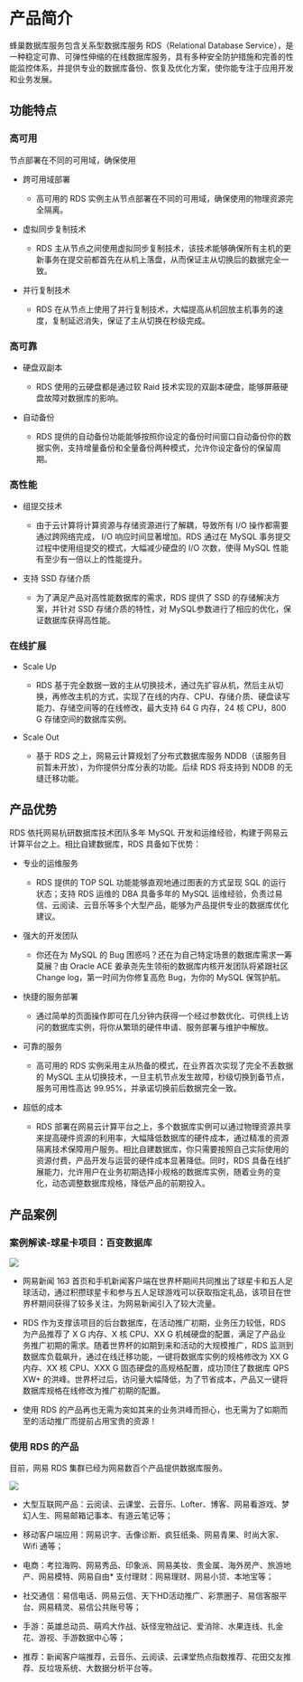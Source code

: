 # 产品简介

蜂巢数据库服务包含关系型数据库服务 RDS（Relational Database Service），是一种稳定可靠、可弹性伸缩的在线数据库服务，具有多种安全防护措施和完善的性能监控体系，并提供专业的数据库备份、恢复及优化方案，使你能专注于应用开发和业务发展。

## 功能特点

### 高可用

节点部署在不同的可用域，确保使用

* 跨可用域部署
  *  高可用的 RDS 实例主从节点部署在不同的可用域，确保使用的物理资源完全隔离。

* 虚拟同步复制技术 
  * RDS 主从节点之间使用虚拟同步复制技术，该技术能够确保所有主机的更新事务在提交前都首先在从机上落盘，从而保证主从切换后的数据完全一致。

* 并行复制技术
  * RDS 在从节点上使用了并行复制技术，大幅提高从机回放主机事务的速度，复制延迟消失，保证了主从切换在秒级完成。

### 高可靠

* 硬盘双副本
  * RDS 使用的云硬盘都是通过软 Raid 技术实现的双副本硬盘，能够屏蔽硬盘故障对数据库的影响。

* 自动备份
  * RDS 提供的自动备份功能能够按照你设定的备份时间窗口自动备份你的数据实例，支持增量备份和全量备份两种模式，允许你设定备份的保留周期。

### 高性能
* 组提交技术
  * 由于云计算将计算资源与存储资源进行了解耦，导致所有 I/O 操作都需要通过跨网络完成， I/O 响应时间显著增加。RDS 通过在 MySQL 事务提交过程中使用组提交的模式，大幅减少硬盘的 I/O 次数，使得 MySQL 性能有至少有一倍以上的性能提升。

* 支持 SSD 存储介质
  * 为了满足产品对高性能数据库的需求，RDS 提供了 SSD 的存储解决方案，并针对 SSD 存储介质的特性，对 MySQL参数进行了相应的优化，保证数据库获得高性能。

### 在线扩展
* Scale Up
  * RDS 基于完全数据一致的主从切换技术，通过先扩容从机，然后主从切换，再修改主机的方式，实现了在线的内存、CPU、存储介质、硬盘读写能力、存储空间等的在线修改，最大支持 64 G 内存，24 核 CPU，800 G 存储空间的数据库实例。

* Scale Out
  * 基于 RDS 之上，网易云计算规划了分布式数据库服务 NDDB（该服务目前暂未开放），为你提供分库分表的功能。后续 RDS 将支持到 NDDB 的无缝迁移功能。

## 产品优势

RDS 依托网易杭研数据库技术团队多年 MySQL 开发和运维经验，构建于网易云计算平台之上。相比自建数据库，RDS 具备如下优势：

* 专业的运维服务
  * RDS 提供的 TOP SQL 功能能够直观地通过图表的方式呈现 SQL 的运行状态；支持 RDS 运维的 DBA 具备多年的 MySQL 运维经验，负责过易信、云阅读、云音乐等多个大型产品，能够为产品提供专业的数据库优化建议。

* 强大的开发团队
  * 你还在为 MySQL 的 Bug 困惑吗？还在为自己特定场景的数据库需求一筹莫展？由 Oracle ACE 姜承尧先生领衔的数据库内核开发团队将紧跟社区 Change log，第一时间为你修复高危 Bug，为你的 MySQL 保驾护航。

* 快捷的服务部署
  * 通过简单的页面操作即可在几分钟内获得一个经过参数优化、可供线上访问的数据库实例，将你从繁琐的硬件申请、服务部署与维护中解放。

* 可靠的服务
  * 高可用的 RDS 实例采用主从热备的模式，在业界首次实现了完全不丢数据的 MySQL 主从切换技术，一旦主机节点发生故障，秒级切换到备节点，服务可用性高达 99.95%，并承诺切换前后数据完全一致。

* 超低的成本
  * RDS 部署在网易云计算平台之上，多个数据库实例可以通过物理资源共享来提高硬件资源的利用率，大幅降低数据库的硬件成本，通过精准的资源隔离技术保障用户服务。相比自建数据库，你只需要按照自己实际使用的资源付费，产品开发与运营的硬件成本显著降低。同时，RDS 具备在线扩展能力，允许用户在业务初期选择小规格的数据库实例，随着业务的变化，动态调整数据库规格，降低产品的前期投入。

## 产品案例

### 案例解读-球星卡项目：百变数据库

![](./image/球星卡.png)

* 网易新闻 163 首页和手机新闻客户端在世界杯期间共同推出了球星卡和五人足球活动，通过积攒球星卡和参与五人足球游戏可以获取指定礼品，该项目在世界杯期间获得了较多关注，为网易新闻引入了较大流量。

* RDS 作为支撑该项目的后台数据库，在活动推广初期，业务压力较低，RDS 为产品推荐了 X G 内存、X 核 CPU、XX G 机械硬盘的配置，满足了产品业务推广初期的需求。随着世界杯的如期到来和活动的大规模推广，RDS 监测到数据库负载飙升，通过在线迁移功能，一键将数据库实例的规格修改为 XX G 内存、XX 核 CPU、XXX G 固态硬盘的高规格配置，成功顶住了数据库 QPS XW+ 的洪峰。世界杯过后，访问量大幅降低，为了节省成本，产品又一键将数据库规格在线修改为推广初期的配置。

* 使用 RDS 的产品再也无需为突如其来的业务洪峰而担心，也无需为了如期而至的活动推广而提前占用宝贵的资源！

### 使用 RDS 的产品
 
目前，网易 RDS 集群已经为网易数百个产品提供数据库服务。

![](./image/应用产品.png)

* 大型互联网产品：云阅读、云课堂、云音乐、Lofter、博客、网易看游戏、梦幻人生、网易邮箱记事本、有道云笔记等；
* 移动客户端应用：网易识字、舌像诊断、疯狂纸条、网易青果、时尚大家、Wifi 通等；
* 电商：考拉海购、网易秀品、印象派、网易美妆、贵金属、海外房产、旅游地产、网易模特、网易自由* 支付理财：网易理财、网易小贷、本地宝等；
* 社交通信：易信电话、网易云信、天下HD活动推广、彩票圈子、易信客服平台、网易精灵、易信公共账号等；
* 手游：英雄总动员、萌鸡大作战、妖怪宠物战记、爱消除、水果连线、扎金花、游视、手游数据中心等；
* 推荐：新闻客户端推荐，云音乐、云阅读、云课堂热点指数推荐、花田交友推荐、反垃圾系统、大数据分析平台等。

  [1]: %27